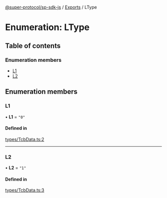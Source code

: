 [@super-protocol/sp-sdk-js](../README.md) / [Exports](../modules.md) / LType

# Enumeration: LType

## Table of contents

### Enumeration members

- [L1](LType.md#l1)
- [L2](LType.md#l2)

## Enumeration members

### L1

• **L1** = `"0"`

#### Defined in

[types/TcbData.ts:2](https://github.com/Super-Protocol/sp-sdk-js/blob/f252afa/src/types/TcbData.ts#L2)

___

### L2

• **L2** = `"1"`

#### Defined in

[types/TcbData.ts:3](https://github.com/Super-Protocol/sp-sdk-js/blob/f252afa/src/types/TcbData.ts#L3)
